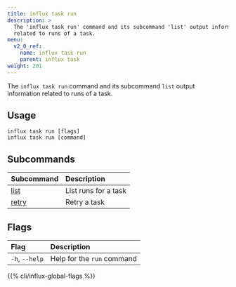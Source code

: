 ```yaml
---
title: influx task run
description: >
  The 'influx task run' command and its subcommand 'list' output information
  related to runs of a task.
menu:
  v2_0_ref:
    name: influx task run
    parent: influx task
weight: 201
---
```


The `influx task run` command and its subcommand `list` output information related to runs of a task.

## Usage
```
influx task run [flags]
influx task run [command]
```

## Subcommands
| Subcommand                                         | Description          |
|:----------                                         |:-----------          |
| [list](/v2.0/reference/cli/influx/task/run/list)   | List runs for a task |
| [retry](/v2.0/reference/cli/influx/task/run/retry) | Retry a task         |

## Flags
| Flag           | Description                |
|:----           |:-----------                |
| `-h`, `--help` | Help for the `run` command |

{{% cli/influx-global-flags %}}
